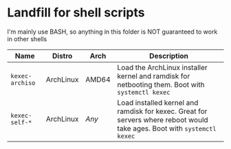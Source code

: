 # Landfill for shell scripts

I'm mainly use BASH, so anything in this folder is NOT guaranteed to work in other shells

| Name                       | Distro           | Arch     | Description |
| -------------------------- | ---------------- | -------- | ----------- |
| `kexec-archiso`            | ArchLinux        | AMD64    | Load the ArchLinux installer kernel and ramdisk for netbooting them. Boot with `systemctl kexec` |
| `kexec-self-*`             | ArchLinux        | *Any*    | Load installed kernel and ramdisk for kexec. Great for servers where reboot would take ages. Boot with `systemctl kexec` |
